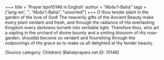 +++
title = 'Prayer bpn10146 in English'
author = "Abdu'l-Bahá"
tags = ['lang-en', '', "Abdu'l-Bahá", "unsorted"]
+++
O thou tender plant in the garden of the love of God!
The heavenly gifts of the Ancient Beauty make every plant verdant and fresh, and through the radiance of His everlasting Kingdom every darkness turneth into veritable light. Therefore thou, who art a sapling in the orchard of divine bounty and a smiling blossom of His rose-garden, shouldst become so verdant and flourishing through the outpourings of His grace as to make us all delighted at thy tender beauty.

(Source category: Children)
(Bahaiprayers.net ID: 10146)
